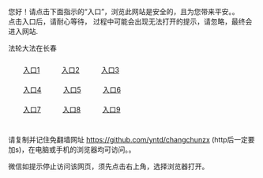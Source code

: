 您好！请点击下面指示的“入口”，浏览此网站是安全的，且为您带来平安。。 <br/>
点击入口后，请耐心等待， 过程中可能会出现无法打开的提示，请忽略，最终会进入网站. </br>

法轮大法在长春<br/>
<div style="padding:10px"><a style="margin:20px" target="_blank" href="https://d1x6lqgiy8525g.cloudfront.net/2Qpsp?bqcdwdsj" id="ccLink1" rel="nofollow">入口1</a> <a target="_blank" style="margin:20px" href="https://dd3xemkzixdn5.cloudfront.net/2Qpsp?xuhzar" id="ccLink2" rel="nofollow">入口2</a> <a style="margin:20px" target="_blank" href="https://d1of7co2tn3vg8.cloudfront.net/2Qpsp?cxezt" id="ccLink3" rel="nofollow">入口3</a></div>

<div style="padding:10px" ><a style="margin:20px" target="_blank" href="https://d1x6lqgiy8525g.cloudfront.net/2Qpsp?bqcdwdsj" id="ccLink4" rel="nofollow">入口4</a> <a style="margin:20px" href="https://dd3xemkzixdn5.cloudfront.net/2Qpsp?xuhzar" target="_blank" id="ccLink5" rel="nofollow">入口5</a> <a style="margin:20px" href="https://d1of7co2tn3vg8.cloudfront.net/2Qpsp?cxezt" target="_blank" id="ccLink6" rel="nofollow">入口6</a></div>

<div style="padding:10px"><a style="margin:20px" target="_blank" href="https://d1x6lqgiy8525g.cloudfront.net/2Qpsp?bqcdwdsj" id="ccLink7" rel="nofollow">入口7</a> <a style="margin:20px" href="https://dd3xemkzixdn5.cloudfront.net/2Qpsp?xuhzar" target="_blank" id="ccLink8" rel="nofollow">入口8</a> <a style="margin:20px" target="_blank" href="https://d1of7co2tn3vg8.cloudfront.net/2Qpsp?cxezt" id="ccLink9" rel="nofollow">入口9</a></div>

<br/>



请复制并记住免翻墙网址 https://github.com/yntd/changchunzx (http后一定要加s)，在电脑或手机的浏览器均可访问。。<br/>

微信如提示停止访问该网页，须先点击右上角，选择浏览器打开。
